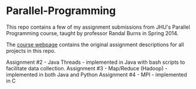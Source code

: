 Parallel-Programming
====================

This repo contains a few of my assignment submissions from JHU's Parallel Programming course, taught by professor Randal Burns in Spring 2014.

The [course webpage](http://hssl.cs.jhu.edu/wiki/doku.php?id=randal:teach:cs420:cs420.2014) contains the original assignment descriptions for all projects in this repo.

Assignment #2 - Java Threads - implemented in Java with bash scripts to facilitate data collection.
Assignment #3 - Map/Reduce (Hadoop) - implemented in both Java and Python
Assignment #4 - MPI - implemented in C
